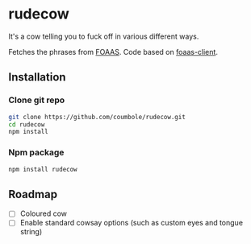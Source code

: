 # rudecow

It's a cow telling you to fuck off in various different ways.

Fetches the phrases from [FOAAS](foaas.com). Code based on [foaas-client](https://github.com/paulodiovani/foaas-client).

## Installation

### Clone git repo
```bash
git clone https://github.com/coumbole/rudecow.git
cd rudecow
npm install
```

### Npm package
```bash
npm install rudecow
```

## Roadmap

- [ ] Coloured cow
- [ ] Enable standard cowsay options (such as custom eyes and tongue string)
